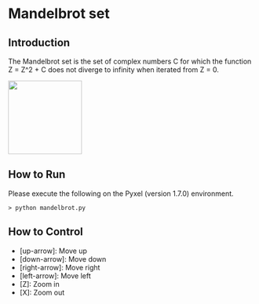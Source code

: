 # Mandelbrot set

## Introduction

The Mandelbrot set is the set of complex numbers C for which the function Z = Z^2 + C does not diverge to infinity when iterated from Z = 0.

<img src="https://github.com/jay-kumogata/FractalArts/blob/main/pyxel/mandelbrot/screenshots/mandelbrot02.gif" width="150">

## How to Run

Please execute the following on the Pyxel (version 1.7.0) environment.

	> python mandelbrot.py
  
## How to Control

- [up-arrow]: Move up 
- [down-arrow]: Move down
- [right-arrow]: Move right
- [left-arrow]: Move left
- [Z]: Zoom in
- [X]: Zoom out
